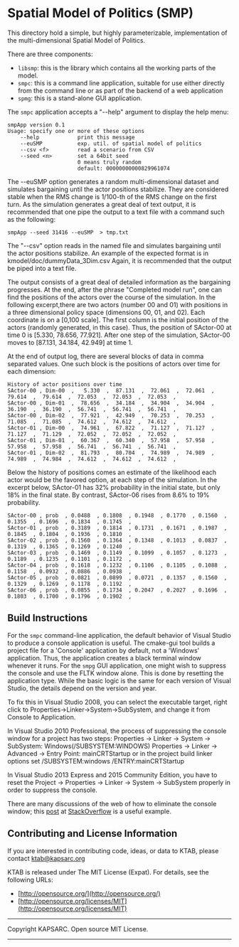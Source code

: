 # Spatial Model of Politics (SMP) #

This directory hold  a simple, but highly parameterizable, implementation of the multi-dimensional Spatial Model of Politics.

There are three components:
* `libsmp`: this is the library which contains all the working parts of the model.
* `smpc`: this is a command line application, suitable for use either directly
  from the command line or as part of the backend of a web application
* `spmg`: this is a stand-alone GUI application. 


The `smpc` application accepts a "--help" argument to display the help menu: 

	smpApp version 0.1
	Usage: specify one or more of these options
		--help            print this message
		--euSMP           exp. util. of spatial model of politics
		--csv <f>         read a scenario from CSV
		--seed <n>        set a 64bit seed
		                  0 means truly random
		                  default: 00000000000829961074


The --euSMP option generates a random multi-dimensional dataset and simulates bargaining until the actor positions stabilize. They are considered stable when the RMS change is 1/100-th of the RMS change on the first turn. As the simulation generates a great deal of text output, it is recommended that one pipe the output to a text file with a command such as the following:

	smpApp --seed 31416 --euSMP  > tmp.txt

The "--csv" option reads in the named file and simulates bargaining until the actor positions stabilize.
An example of the expected format is in kmodel/doc/dummyData_3Dim.csv
Again, it is recommended that the output be piped into a text file.

The output consists of a great deal of detailed information as the bargaining progresses.
At the end, after the phrase "Completed model run", one can find the positions of the actors over the course of the simulation.
In the following excerpt,there are two actors (number 00 and 01) with positions in a three dimensional policy space
(dimensions 00, 01, and 02). Each coordinate is on a [0,100 scale]. The first column is the initial position of the
actors (randomly generated, in this case). Thus, the position of SActor-00 at time 0 is [5.330, 78.656, 77.921].
After one step of the simulation, SActor-00 moves to [87.131, 34.184, 42.949] at time 1.

At the end of output log, there are several blocks of data in comma separated values. One such block is the positions of actors over time for each dimension:

	History of actor positions over time
	SActor-00 , Dim-00  ,   5.330  ,  87.131  ,  72.061  ,  72.061  ,  79.614  ,  79.614  ,  72.053  ,  72.053  ,  72.053  , 
	SActor-00 , Dim-01  ,  78.656  ,  34.184  ,  34.904  ,  34.904  ,  36.190  ,  36.190  ,  56.741  ,  56.741  ,  56.741  , 
	SActor-00 , Dim-02  ,  77.921  ,  42.949  ,  70.253  ,  70.253  ,  71.085  ,  71.085  ,  74.612  ,  74.612  ,  74.612  , 
	SActor-01 , Dim-00  ,  74.961  ,  67.822  ,  71.127  ,  71.127  ,  71.127  ,  71.129  ,  72.052  ,  72.052  ,  72.052  , 
	SActor-01 , Dim-01  ,  60.367  ,  60.340  ,  57.958  ,  57.958  ,  57.958  ,  57.958  ,  56.741  ,  56.741  ,  56.741  , 
	SActor-01 , Dim-02  ,  81.793  ,  80.704  ,  74.989  ,  74.989  ,  74.989  ,  74.984  ,  74.612  ,  74.612  ,  74.612  , 

Below the history of positions comes an estimate of the likelihood each actor would be the favored option,
at each step of the simulation. In the excerpt below, SActor-01 has 32% probability in the initial state,
but only 18% in the final state. By contrast, SActor-06 rises from 8.6% to 19% probability.

	SActor-00 , prob  , 0.0488  , 0.1808  , 0.1948  , 0.1770  , 0.1560  , 0.1355  , 0.1696  , 0.1834  , 0.1745  , 
	SActor-01 , prob  , 0.3189  , 0.1814  , 0.1731  , 0.1671  , 0.1987  , 0.1845  , 0.1804  , 0.1936  , 0.1810  , 
	SActor-02 , prob  , 0.1560  , 0.1364  , 0.1348  , 0.1013  , 0.0837  , 0.1319  , 0.1365  , 0.1269  , 0.1240  , 
	SActor-03 , prob  , 0.1469  , 0.1149  , 0.1099  , 0.1057  , 0.1273  , 0.1189  , 0.1235  , 0.1101  , 0.1172  , 
	SActor-04 , prob  , 0.1618  , 0.1232  , 0.1106  , 0.1105  , 0.1088  , 0.1158  , 0.0932  , 0.0886  , 0.0938  , 
	SActor-05 , prob  , 0.0821  , 0.0899  , 0.0721  , 0.1357  , 0.1560  , 0.1329  , 0.1269  , 0.1178  , 0.1192  , 
	SActor-06 , prob  , 0.0855  , 0.1734  , 0.2047  , 0.2027  , 0.1696  , 0.1803  , 0.1700  , 0.1796  , 0.1902  , 




## Build Instructions ##


For the `smpc` command-line application, the default behavior of Visual Studio to produce a console application is useful.
The cmake-gui tool builds a project file for a 
'Console' application by default, not a 'Windows' application.
Thus, the application creates a black terminal window whenever it runs.
 For the `smpg` GUI application, one might wish to suppress the console and use the FLTK window alone. This is done by resetting the application type. While the basic logic is the same for each version of Visual Studio, the details depend on the version and year.


To fix this in Visual Studio 2008, you can select the executable target,
right click to Properties->Linker->System->SubSystem, and
change it from Console to Application.


In Visual Studio 2010 Professional, the process of suppressing the
console window for a project has two steps:
  Properties -> Linker -> System -> SubSystem: Windows(/SUBSYSTEM:WINDOWS)
  Properties -> Linker -> Advanced -> Entry Point: mainCRTStartup
or in the project build linker options set
  /SUBSYSTEM:windows
  /ENTRY:mainCRTStartup

In Visual Studio 2013 Express and 2015 Community Edition, you have to reset the Project -> Properties -> Linker -> 
System -> SubSystem properly in order to suppress the console.


There are many discussions of the web of how to eliminate the console window; this [post](http://stackoverflow.com/questions/2139637/hide-console-of-windows-application/6882500#6882500) at [StackOverflow](http://stackoverflow.com/) is a useful example.



## Contributing and License Information ##



If you are interested in contributing code, ideas, or
data to KTAB, please contact ktab@kapsarc.org


KTAB is released under The MIT License (Expat).
For details, see the following URLs:

- [http://opensource.org/](http://opensource.org/)
- [http://opensource.org/licenses/MIT](http://opensource.org/licenses/MIT)
 

----------

Copyright KAPSARC. Open source MIT License.

----------

